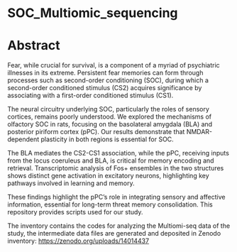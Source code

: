 # SOC_Multiomic_sequencing

# Abstract

Fear, while crucial for survival, is a component of a myriad of psychiatric illnesses in its extreme. Persistent fear memories can form through processes such as second-order conditioning (SOC), during which a second-order conditioned stimulus (CS2) acquires significance by associating with a first-order conditioned stimulus (CS1).

The neural circuitry underlying SOC, particularly the roles of sensory cortices, remains poorly understood. We explored the mechanisms of olfactory SOC in rats, focusing on the basolateral amygdala (BLA) and posterior piriform cortex (pPC). Our results demonstrate that NMDAR-dependent plasticity in both regions is essential for SOC. 

The BLA mediates the CS2-CS1 association, while the pPC, receiving inputs from the locus coeruleus and BLA, is critical for memory encoding and retrieval. Transcriptomic analysis of Fos+ ensembles in the two structures shows distinct gene activation in excitatory neurons, highlighting key pathways involved in learning and memory.

These findings highlight the pPC’s role in integrating sensory and affective information, essential for long-term threat memory consolidation.
This repository provides scripts used for our study. 

The inventory contains the codes for analyzing the Multiomi-seq data of the study, the intermediate data files are generated and deposited in Zenodo inventory: https://zenodo.org/uploads/14014437

